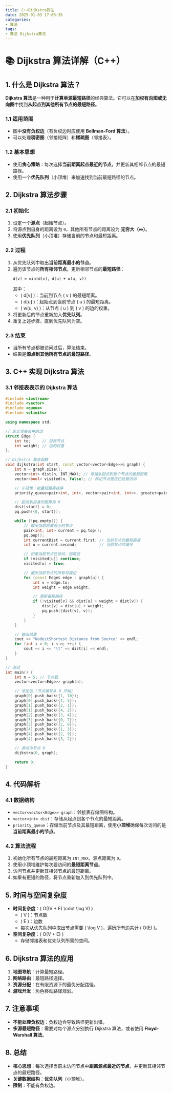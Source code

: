 ```yaml
---
title: C++Dijkstra算法
date: 2025-01-03 17:00:35
categories:
- 算法
tags:
- 算法 Dijkstra算法
---
```


# 📚 **Dijkstra 算法详解（C++）**

## **1. 什么是 Dijkstra 算法？**

**Dijkstra 算法**是一种用于**计算单源最短路径**的经典算法。它可以在**加权有向图或无向图**中找到**从起点到其他所有节点的最短路径**。

<!--more-->

### **1.1 适用范围**
- 图中**没有负权边**（有负权边时应使用 **Bellman-Ford 算法**）。  
- 可以处理**稠密图**（邻接矩阵）和**稀疏图**（邻接表）。  

### **1.2 基本思想**
- 使用**贪心策略**：每次选择**当前距离起点最近的节点**，并更新其相邻节点的最短路径。  
- 使用一个**优先队列**（小顶堆）来加速找到当前最短路径的节点。


## **2. Dijkstra 算法步骤**

### **2.1 初始化**

1. 设定一个**源点**（起始节点）。  
2. 将源点到自身的距离设为 `0`，其他所有节点的距离设为 **无穷大（∞）**。  
3. 使用**优先队列**（小顶堆）存储当前的节点和最短距离。  

### **2.2 过程**

1. 从优先队列中取出**当前距离最小的节点**。  
2. 遍历该节点的**所有相邻节点**，更新相邻节点的**最短路径**：  
   ```
   d[v] = min(d[v], d[u] + w(u, v))
   ```
   其中：
   - \( d[v] \)：当前到节点 \( v \) 的最短距离。  
   - \( d[u] \)：起始点到当前节点 \( u \) 的最短距离。  
   - \( w(u, v) \)：从节点 \( u \) 到 \( v \) 的边的权重。  
3. 将更新后的节点重新加入**优先队列**。  
4. 重复上述步骤，直到优先队列为空。  

### **2.3 结束**

- 当所有节点都被访问过后，算法结束。  
- 结果是**源点到其他所有节点的最短路径**。  


## **3. C++ 实现 Dijkstra 算法**

### **3.1 邻接表表示的 Dijkstra 算法**

```cpp
#include <iostream>
#include <vector>
#include <queue>
#include <climits>

using namespace std;

// 定义邻接表中的边
struct Edge {
    int to;     // 目标节点
    int weight; // 边的权重
};

// Dijkstra 算法函数
void dijkstra(int start, const vector<vector<Edge>>& graph) {
    int n = graph.size();
    vector<int> dist(n, INT_MAX); // 存储从起点到每个节点的最短距离
    vector<bool> visited(n, false); // 标记节点是否已经被访问

    // 小顶堆：按最短距离排序
    priority_queue<pair<int, int>, vector<pair<int, int>>, greater<pair<int, int>>> pq;

    // 起点到自身的距离为 0
    dist[start] = 0;
    pq.push({0, start});

    while (!pq.empty()) {
        // 取出当前距离最小的节点
        pair<int, int> current = pq.top();
        pq.pop();
        int currentDist = current.first; // 当前节点的最短距离
        int u = current.second;          // 当前节点的编号

        // 如果当前节点已访问，则跳过
        if (visited[u]) continue;
        visited[u] = true;

        // 遍历当前节点的所有邻接边
        for (const Edge& edge : graph[u]) {
            int v = edge.to;
            int weight = edge.weight;

            // 更新最短路径
            if (!visited[v] && dist[u] + weight < dist[v]) {
                dist[v] = dist[u] + weight;
                pq.push({dist[v], v});
            }
        }
    }

    // 输出结果
    cout << "Node\tShortest Distance from Source" << endl;
    for (int i = 0; i < n; ++i) {
        cout << i << "\t" << dist[i] << endl;
    }
}

// 测试
int main() {
    int n = 5; // 节点数
    vector<vector<Edge>> graph(n);

    // 添加边 (节点编号从 0 开始)
    graph[0].push_back({1, 10});
    graph[0].push_back({4, 5});
    graph[1].push_back({2, 1});
    graph[1].push_back({4, 2});
    graph[2].push_back({3, 4});
    graph[3].push_back({0, 7});
    graph[3].push_back({2, 6});
    graph[4].push_back({1, 3});
    graph[4].push_back({2, 9});
    graph[4].push_back({3, 2});

    // 源点为节点 0
    dijkstra(0, graph);

    return 0;
}

```


## **4. 代码解析**

### **4.1 数据结构**
- `vector<vector<Edge>> graph`：邻接表存储图结构。  
- `vector<int> dist`：存储从起点到各个节点的最短距离。  
- `priority_queue`：存储当前节点及其最短距离，使用**小顶堆**确保每次访问的是**当前距离最小的节点**。

### **4.2 算法流程**
1. 初始化所有节点的最短距离为 `INT_MAX`，源点距离为 `0`。  
2. 使用小顶堆维护每次要访问的**最短距离节点**。  
3. 访问节点并更新其相邻节点的最短距离。  
4. 如果有更短的路径，将节点重新加入到优先队列中。  


## **5. 时间与空间复杂度**

- **时间复杂度**：\( O((V + E) \cdot \log V) \)  
  - \( V \)：节点数  
  - \( E \)：边数  
  - 每次从优先队列中取出节点需要 \( \log V \)，遍历所有边共计 \( O(E) \)。  
- **空间复杂度**：\( O(V + E) \)  
  - 存储邻接表和优先队列所需的空间。

## **6. Dijkstra 算法的应用**

1. **地图导航**：计算最短路径。  
2. **网络路由**：最短路径选择。  
3. **资源分配**：在有限资源下的最优分配路径。  
4. **游戏开发**：角色移动路径规划。  


## **7. 注意事项**

- **不能处理负权边**：负权边会导致路径更新出错。  
- **多源最短路径**：需要对每个源点分别执行 Dijkstra 算法，或者使用 **Floyd-Warshall 算法**。  


## **8. 总结**

- **核心思想**：每次选择当前未访问节点中**距离源点最近的节点**，并更新其相邻节点的最短路径。  
- **关键数据结构**：**优先队列**（小顶堆）。  
- **限制**：不能有负权边。  